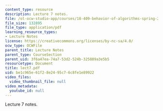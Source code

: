 ```yaml
---
content_type: resource
description: Lecture 7 notes.
file: /ol-ocw-studio-app/courses/18-409-behavior-of-algorithms-spring-2002/be1c965e61f28e2495c76c8fe1e89922_lect7.pdf
file_size: 132895
file_type: application/pdf
learning_resource_types:
- Lecture Notes
license: https://creativecommons.org/licenses/by-nc-sa/4.0/
ocw_type: OCWFile
parent_title: Lecture Notes
parent_type: CourseSection
parent_uid: 3f6a47ea-74a7-53d2-524b-325889a3e5b5
resourcetype: Document
title: lect7.pdf
uid: be1c965e-61f2-8e24-95c7-6c8fe1e89922
video_files:
  video_thumbnail_file: null
video_metadata:
  youtube_id: null
---
```

Lecture 7 notes.